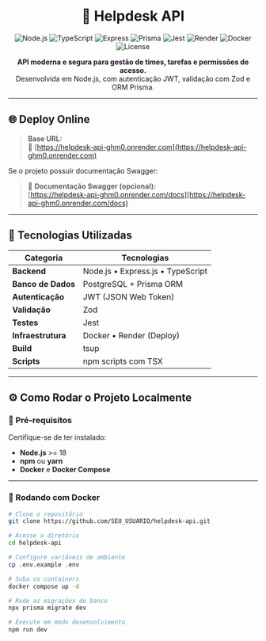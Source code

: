 <h1 align="center">🎯 Helpdesk API</h1>

<p align="center">
  <img src="https://img.shields.io/badge/Node.js-18+-green?logo=node.js" alt="Node.js" />
  <img src="https://img.shields.io/badge/TypeScript-5.0-blue?logo=typescript" alt="TypeScript" />
  <img src="https://img.shields.io/badge/Express.js-4.x-lightgrey?logo=express" alt="Express" />
  <img src="https://img.shields.io/badge/Prisma-ORM-blueviolet?logo=prisma" alt="Prisma" />
  <img src="https://img.shields.io/badge/Jest-Testing-red?logo=jest" alt="Jest" />
  <img src="https://img.shields.io/badge/Render-Deploy-3ddc84?logo=render" alt="Render" />
  <img src="https://img.shields.io/badge/Docker-Enabled-0db7ed?logo=docker" alt="Docker" />
  <img src="https://img.shields.io/badge/License-MIT-yellow" alt="License" />
</p>

<p align="center">
  <strong>API moderna e segura para gestão de times, tarefas e permissões de acesso.</strong><br />
  Desenvolvida em Node.js, com autenticação JWT, validação com Zod e ORM Prisma.
</p>

---

## 🌐 Deploy Online

> **Base URL:**  
> 🔗 [https://helpdesk-api-ghm0.onrender.com](https://helpdesk-api-ghm0.onrender.com)

Se o projeto possuir documentação Swagger:
> 📘 **Documentação Swagger (opcional):**  
> [https://helpdesk-api-ghm0.onrender.com/docs](https://helpdesk-api-ghm0.onrender.com/docs)

---

## 🧩 Tecnologias Utilizadas

| Categoria | Tecnologias |
|------------|--------------|
| **Backend** | Node.js • Express.js • TypeScript |
| **Banco de Dados** | PostgreSQL + Prisma ORM |
| **Autenticação** | JWT (JSON Web Token) |
| **Validação** | Zod |
| **Testes** | Jest |
| **Infraestrutura** | Docker • Render (Deploy) |
| **Build** | tsup |
| **Scripts** | npm scripts com TSX |

---

## ⚙️ Como Rodar o Projeto Localmente

### 🔧 Pré-requisitos
Certifique-se de ter instalado:
- **Node.js** >= 18  
- **npm** ou **yarn**  
- **Docker** e **Docker Compose**

---

### 🐳 Rodando com Docker

```bash
# Clone o repositório
git clone https://github.com/SEU_USUARIO/helpdesk-api.git

# Acesse o diretório
cd helpdesk-api

# Configure variáveis de ambiente
cp .env.example .env

# Suba os containers
docker compose up -d

# Rode as migrações do banco
npx prisma migrate dev

# Execute em modo desenvolvimento
npm run dev
